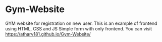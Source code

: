 # Gym-Website

GYM website for registration on new user.
This is an example of frontend using HTML, CSS and JS 
Simple form with only frontend.
You can visit https://atharv181.github.io/Gym-Website/
